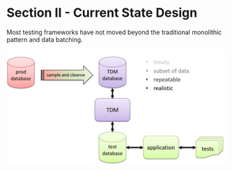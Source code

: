 # Section II - Current State Design

Most testing frameworks have not moved beyond the traditional monolithic pattern and data batching.

![](../.gitbook/assets/tdg-01.jpg)

